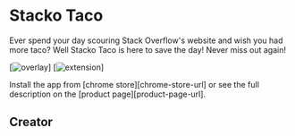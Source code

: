 # Stacko Taco

Ever spend your day scouring Stack Overflow's website and wish you had more taco? Well Stacko Taco is here to save the day! Never miss out again!

[![overlay](https://pasteboard.co/GAHTlT9.png)]
[![extension](https://pasteboard.co/GAHTlT9.png)]

Install the app from [chrome store][chrome-store-url] or see the full description on the [product page][product-page-url].
## Creator
